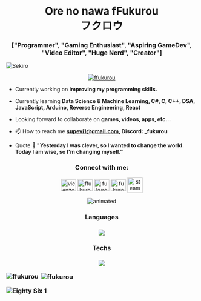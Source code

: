 <h1 align="center">Ore no nawa fFukurou <br/> フクロウ </h1>
<h3 align="center">["Programmer", "Gaming Enthusiast", "Aspiring GameDev", "Video Editor", "Huge Nerd", "Creator"]</h3>

![Sekiro](https://github.com/user-attachments/assets/e5ea36f0-9df5-4f5a-9f88-ca2fb7a2c14b)





<p align="center"> <a href="https://github.com/ryo-ma/github-profile-trophy"><img src="https://github-profile-trophy.vercel.app/?username=ffukurou&theme=juicyfresh&margin-w=5&no-frame=true&no-bg=true" alt="ffukurou" /></a> </p>

- Currently working on **improving my programming skills.**

- Currently learning **Data Science & Machine Learning, C#, C, C++, DSA, JavaScript, Arduino, Reverse Engineering, React**

- Looking forward to collaborate on **games, videos, apps, etc...**

- 📫 How to reach me **supevi1@gmail.com, Discord: _fukurou**

- Quote 📜 **"Yesterday I was clever, so I wanted to change the world. Today I am wise, so I'm changing myself."**



<h3 align="center">Connect with me:</h3>
<p align="center">
<a href="https://www.linkedin.com/in/vicenzo-massao-de-oliveira-2a8b35109/" target="blank"><img align="center" src="https://raw.githubusercontent.com/rahuldkjain/github-profile-readme-generator/master/src/images/icons/Social/linked-in-alt.svg" alt="vicenzo massao de oliveira" height="30" width="40" /></a>
<a href="https://instagram.com/ffukurou_" target="blank"><img align="center" src="https://raw.githubusercontent.com/rahuldkjain/github-profile-readme-generator/master/src/images/icons/Social/instagram.svg" alt="ffukurou_" height="30" width="40" /></a>
<a href="https://www.youtube.com/@FukurouYGR" target="blank"><img align="center" src="https://raw.githubusercontent.com/rahuldkjain/github-profile-readme-generator/master/src/images/icons/Social/youtube.svg" alt="fukurou" height="30" width="40" /></a>
<a href="https://www.youtube.com/@fukuroug5904" target="blank"><img align="center" src="https://raw.githubusercontent.com/rahuldkjain/github-profile-readme-generator/master/src/images/icons/Social/youtube.svg" alt="fukurou" height="30" width="40" /></a>
<a href="https://steamcommunity.com/id/Fukuroou/" target="_blank"><img align="center" src="https://github.com/user-attachments/assets/8932ec90-3198-4e32-ba09-e527065fdb72" alt="steam logo" height="40" width="40" /></a>
</p>

<p align="center">
  <img src="https://github.com/user-attachments/assets/75f05c74-7d9e-4444-8b9e-e75d3d04a837" alt="animated" />
</p>

<h3 align="center"> Languages <h3/>
<p align="center">
  <a href="https://skillicons.dev">
    <img src="https://skillicons.dev/icons?i=c,cs,cpp,py,java,js,ts" />
  </a>
</p>

<h3 align="center"> Techs <h3/>
<p align="center">
  <a href="https://skillicons.dev">
    <img src="https://skillicons.dev/icons?i=ps,pr,ae,unity,anaconda,sklearn,tensorflow,fastapi,flask,selenium,nodejs,react,vite,git,idea,dotnet,arduino,discord&perline=9" />
  </a>
</p>

<p><img align="left" src="https://github-readme-stats.vercel.app/api/top-langs?username=ffukurou&show_icons=true&theme=transparent&locale=en&hide=jupyter%20notebook,html,css,scss&langs_count=10&layout=donut-vertical" alt="ffukurou" /></p>

<p>&nbsp;<img align="center" src="https://github-readme-stats.vercel.app/api?username=ffukurou&show_icons=true&theme=transparent&locale=en&hide=jupyter%20notebook,html,css,scss&langs_count=10&rank_icon=github" alt="ffukurou" /></p>

![Eighty Six 1](https://github.com/user-attachments/assets/fd9eb5f0-33b3-4ee2-a33a-813143235f75)
